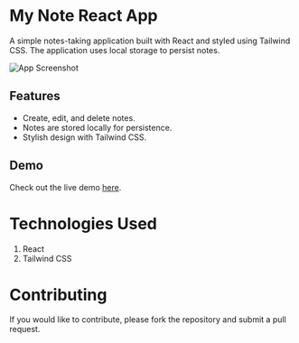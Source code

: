 # My Note React App

A simple notes-taking application built with React and styled using Tailwind CSS. The application uses local storage to persist notes.

![App Screenshot](./assets/image.JPG)

## Features

- Create, edit, and delete notes.
- Notes are stored locally for persistence.
- Stylish design with Tailwind CSS.

## Demo

Check out the live demo [here](https://my-notes-ivory.vercel.app/).



# Technologies Used

1. React
2. Tailwind CSS

# Contributing

If you would like to contribute, please fork the repository and submit a pull request.